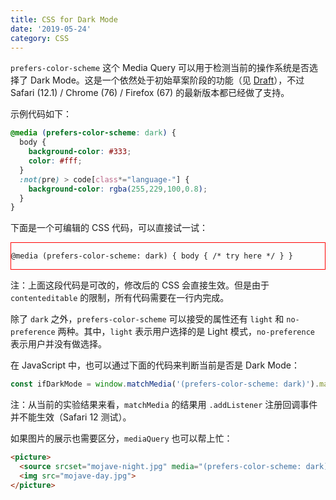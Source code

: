 ```yaml
---
title: CSS for Dark Mode
date: '2019-05-24'
category: CSS
---
```


`prefers-color-scheme` 这个 Media Query 可以用于检测当前的操作系统是否选择了 Dark Mode。这是一个依然处于初始草案阶段的功能（见 [Draft](https://drafts.csswg.org/mediaqueries-5/#descdef-media-prefers-color-scheme)），不过 Safari (12.1) / Chrome (76) / Firefox (67) 的最新版本都已经做了支持。

示例代码如下：

```css
@media (prefers-color-scheme: dark) {
  body {
    background-color: #333;
    color: #fff;
  }
  :not(pre) > code[class*="language-"] {
    background-color: rgba(255,229,100,0.8);
  }
}
```

下面是一个可编辑的 CSS 代码，可以直接试一试：

<style>
style.editable-style {
  display: block;
}
</style>

<p></p>
<div class="gatsby-highlight" style="border:1px solid red">
<pre class="language-css"><code class="language-css"><style contenteditable class="editable-style">@media (prefers-color-scheme: dark) { body { /* try here */ } }</style></code></pre>
</div>
<p></p>

注：上面这段代码是可改的，修改后的 CSS 会直接生效。但是由于 `contenteditable` 的限制，所有代码需要在一行内完成。

除了 `dark` 之外，`prefers-color-scheme` 可以接受的属性还有 `light` 和 `no-preference` 两种。其中，`light` 表示用户选择的是 Light 模式，`no-preference` 表示用户并没有做选择。

在 JavaScript 中，也可以通过下面的代码来判断当前是否是 Dark Mode：

```javascript
const ifDarkMode = window.matchMedia('(prefers-color-scheme: dark)').matches;
```

注：从当前的实验结果来看，`matchMedia` 的结果用 `.addListener` 注册回调事件并不能生效（Safari 12 测试）。

如果图片的展示也需要区分，`mediaQuery` 也可以帮上忙：

```html
<picture>
  <source srcset="mojave-night.jpg" media="(prefers-color-scheme: dark)">
  <img src="mojave-day.jpg">
</picture>
```
